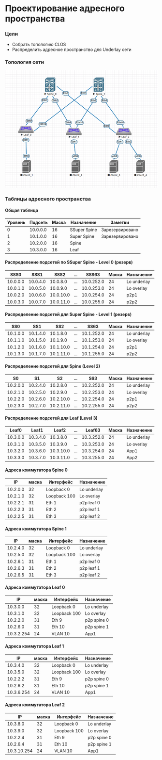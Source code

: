 # Проектирование адресного пространства

### Цели
- Собрать топологию CLOS
- Распределить адресное пространство для Underlay сети

### Топология сети
![CLOS_network.png](CLOS_network.png)

### Таблицы адресного пространства

#### Общая таблица

|Уровень|Подсеть|Маска|Назначение|Заметки
|---|---|---|---|---|
0|10.0.0.0|16|SSuper Spine|Зарезервировано
1|10.1.0.0|16|Super Spine|Зарезервировано
2|10.2.0.0|16|Spine
3|10.3.0.0|16|Leaf

#### Распределение подсетей по SSuper Spine - Level 0 (резерв)
|SSS0|SSS1|SSS2|...|SSS63|Маска|Назначение
|---|---|---|---|---|---|---|
10.0.0.0|10.0.4.0|10.0.8.0|...|10.0.252.0|24|Lo underlay
10.0.1.0|10.0.5.0|10.0.9.0|...|10.0.253.0|24|Lo overlay
10.0.2.0|10.0.6.0|10.0.10.0|...|10.0.254.0|24|p2p1
10.0.3.0|10.0.7.0|10.0.11.0|...|10.0.255.0|24|p2p2


#### Распределение подсетей для Super Spine - Level 1 (резерв)
|SS0|SS1|SS2|...|SS63|Маска|Назначение
|---|---|---|---|---|---|---|
10.1.0.0|10.1.4.0|10.1.8.0|...|10.1.252.0|24|Lo underlay
10.1.1.0|10.1.5.0|10.1.9.0|...|10.1.253.0|24|Lo overlay
10.1.2.0|10.1.6.0|10.1.10.0|...|10.1.254.0|24|p2p1
10.1.3.0|10.1.7.0|10.1.11.0|...|10.1.255.0|24|p2p2

#### Распределение подсетей для Spine (Level 2)
|S0|S1|S2|...|S63|Маска|Назначение
|---|---|---|---|---|---|---|
10.2.0.0|10.2.4.0|10.2.8.0|...|10.2.252.0|24|Lo underlay
10.2.1.0|10.2.5.0|10.2.9.0|...|10.2.253.0|24|Lo overlay
10.2.2.0|10.2.6.0|10.2.10.0|...|10.2.254.0|24|p2p1
10.2.3.0|10.2.7.0|10.2.11.0|...|10.2.255.0|24|p2p2

#### Распределение подсетей для Leaf (Level 3)
|Leaf0|Leaf1|Leaf2|...|Leaf63|Маска|Назначение
|---|---|---|---|---|---|---|
10.3.0.0|10.3.4.0|10.3.8.0|...|10.3.252.0|24|Lo underlay
10.3.1.0|10.3.5.0|10.3.9.0|...|10.3.253.0|24|Lo overlay
10.3.2.0|10.3.6.0|10.3.10.0|...|10.3.254.0|24|App1
10.3.3.0|10.3.7.0|10.3.11.0|...|10.3.255.0|24|App2

#### Адреса коммутатора Spine 0
IP|маска|Интерфейс|Назначение
|---|---|---|---|
10.2.0.0|32|Loopback 0|Lo underlay
10.2.1.0|32|Loopback 100|Lo overlay
10.2.2.1|31|Eth 1|p2p leaf 0
10.2.2.3|31|Eth 2|p2p leaf 1
10.2.2.5|31|Eth 3|p2p leaf 2

#### Адреса коммутатора Spine 1
IP|маска|Интерфейс|Назначение
|---|---|---|---|
10.2.4.0|32|Loopback 0|Lo underlay
10.2.5.0|32|Loopback 100|Lo overlay
10.2.6.1|31|Eth 1|p2p leaf 0
10.2.6.3|31|Eth 2|p2p leaf 1
10.2.6.5|31|Eth 3|p2p leaf 2


#### Адреса коммутатора Leaf 0
IP|маска|Интерфейс|Назначение
|---|---|---|---|
10.3.0.0|32|Loopback 0|Lo underlay
10.3.1.0|32|Loopback 100|Lo overlay
10.2.2.0|31|Eth 9|p2p spine 0
10.2.6.0|31|Eth 10|p2p spine 1
10.3.2.254|24|VLAN 10|App1

#### Адреса коммутатора Leaf 1
IP|маска|Интерфейс|Назначение
|---|---|---|---|
10.3.4.0|32|Loopback 0|Lo underlay
10.3.5.0|32|Loopback 100|Lo overlay
10.2.2.2|31|Eth 9|p2p spine 0
10.2.6.2|31|Eth 10|p2p spine 1
10.3.6.254|24|VLAN 10|App1

#### Адреса коммутатора Leaf 2
IP|маска|Интерфейс|Назначение
|---|---|---|---|
10.3.8.0|32|Loopback 0|Lo underlay
10.3.9.0|32|Loopback 100|Lo overlay
10.2.2.4|31|Eth 9|p2p spine 0
10.2.6.4|31|Eth 10|p2p spine 1
10.3.10.254|24|VLAN 10|App1



